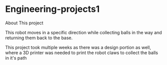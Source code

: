 # Engineering-projects1
About This project

This robot moves in a specific direction while collecting balls in the way and returning them back to the base.

This project took multiple weeks as there was a design portion as well, where a 3D printer was needed to print the robot claws to collect the balls in it's path 





